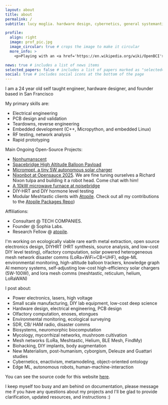 ```yaml
---
layout: about
title: about
permalink: /
subtitle: lucy moglia. hardware design, cybernetics, general systemantics

profile:
  align: right
  image: prof_pic.jpg
  image_circular: true # crops the image to make it circular
  more_info: >
    <p>Playing with an <a href='https://en.wikipedia.org/wiki/OpenBCI'>OpenBCI</a>:3</p>

news: true # includes a list of news items
selected_papers: false # includes a list of papers marked as "selected={true}"
social: true # includes social icons at the bottom of the page
---
```

<p>I am a 24 year old self taught engineer, hardware designer, and founder based in San Francisco</p>

My primary skills are:
<ul>
  <li>Electrical engineering</li>
  <li>PCB design and validation</li>
  <li>Teardowns, reverse engineering</li>
  <li>Embedded development (C++, Micropython, and embedded Linux)</li>
  <li>RF testing, network analysis</li>
  <li>Rapid prototyping</li>
</ul>

Main Ongoing Open-Source Projects:
<ul>
  <li><a href="https://github.com/eigenlucy/nonhumanscent">Nonhumanscent</a></li>
  <li><a href="https://github.com/eigenlucy/spacebridgehabpcb">Spacebridge High Altitude Balloon Payload</a></li>
  <li><a href="https://github.com/eigenlucy/micromppt">Micromppt, a tiny 5W autonomous solar charger</a></li>
  <li><a href="https://opensauce.com/">Nixonbot at Opensauce 2025</a>. We are fine tuning ourselves a Richard Nixon tulpa and building it a robot head. Come chat with him!</li>
  <li><a href="https://www.noisebridge.net/wiki/Microwave_furnace">A 10kW microwave furnace at noisebridge</a></li>
  <li>DIY-HRT and DIY hormone level testing</li>
  <li>Modular Meshtastic clients with <a href="https://atopile.io">Atopile</a>. Check out all my contributions to the <a href="https://packages.atopile.io/">Atopile Packages Repo</a>)</li>
</ul>

Affiliations:
<ul>
  <li>Consultant @ TECH COMPANIES.</li>
  <li>Founder @ Sophia Labs.</li>
  <li>Research Fellow @ <a href="https://atopile.io/">atopile</a>.</li>
</ul>

<p>I'm working on ecologically viable rare earth metal extraction, open source electronics design, DIYHRT (HRT synthesis, source analysis, and low-cost DIY level testing), olfactory computation, solar powered heterogeneous mesh network disaster comms (LoRa+WiFi+CB+UHF), edge-ML environmental monitoring, high-altitude balloon trackers, knowledge graph AI memory systems, self-adjusting low-cost high-efficiency solar chargers (5W-100W), and lora mesh comms (meshtastic, reticulum, helium, LoRaWAN)</p>

I post about:
<ul>
  <li>Power electronics, lasers, high voltage</li>
  <li>Small scale manufacturing, DIY lab equipment, low-cost deep science</li>
  <li>Hardware design, electrical engineering, PCB design</li>
  <li>Olfactory computation, enoses, etongues</li>
  <li>Environmental monitoring, ecological surveying</li>
  <li>SDR, CB/ HAM radio, disaster comms</li>
  <li>Biosystems, neuromorphic biocomputation</li>
  <li>Mycology, mycorrhizal networks, mushroom cultivation</li>
  <li>Mesh networks (LoRa, Meshtastic, Helium, BLE Mesh, FindMy)</li>
  <li>Biohacking, DIY implants, body augmentation</li>
  <li>New Materialism, post-humanism, cyborgism, Deleuze and Guattari studies</li>
  <li>Cybernetics, enactivism, metamodeling, object-oriented ontology</li>
  <li>Edge ML, autonomous robots, human-machine-interaction</li>
</ul>

<p>You can see the source code for this website <a href='https://github.com/eigenlucy/eigenlucy.github.io'>here</a>.</p> I keep myself too busy and am behind on documentation, please message me if you have any questions about my projects and I'll be glad to provide clarification, updated resources, and instructions :)

